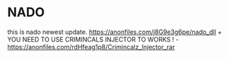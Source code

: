 # NADO
this is nado newest update. https://anonfiles.com/j8G9e3g6pe/nado_dll    + YOU NEED TO USE CRIMINCALS INJECTOR TO WORKS ! -https://anonfiles.com/rdHfeag1p8/Crimincalz_Injector_rar

